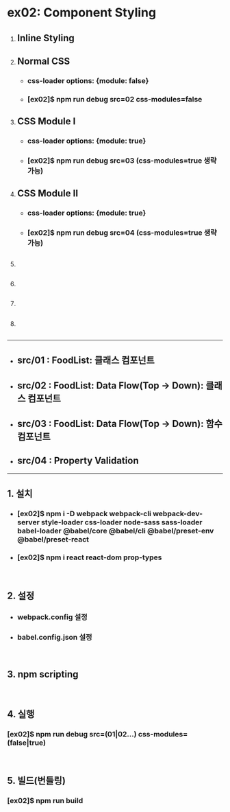 # ex02: Component Styling
1. ## Inline Styling
2. ## Normal CSS
   * ### css-loader options: {module: false}
   * ### [ex02]$ npm run debug src=02 css-modules=false
3. ## CSS Module I
   * ### css-loader options: {module: true}
   * ### [ex02]$ npm run debug src=03 (css-modules=true 생략 가능)
4. ## CSS Module II
   * ### css-loader options: {module: true}
   * ### [ex02]$ npm run debug src=04 (css-modules=true 생략 가능)
5. ## 
6. ## 
7. ## 
8. ## 

---
* ##  src/01 : FoodList: 클래스 컴포넌트
* ##  src/02 : FoodList: Data Flow(Top -> Down): 클래스 컴포넌트
* ##  src/03 : FoodList: Data Flow(Top -> Down): 함수 컴포넌트
* ##  src/04 : Property Validation
---
##  1. 설치
* ### [ex02]$ npm i -D webpack webpack-cli webpack-dev-server style-loader css-loader node-sass sass-loader babel-loader @babel/core @babel/cli @babel/preset-env @babel/preset-react
* ### [ex02]$ npm i react react-dom prop-types
&nbsp;
##  2. 설정
  * ###  webpack.config 설정
  * ###  babel.config.json 설정
&nbsp;
##  3. npm scripting
&nbsp;
##  4. 실행
### [ex02]$ npm run debug src=(01|02...) css-modules=(false|true)
&nbsp;
##  5. 빌드(번들링)
### [ex02]$ npm run build
